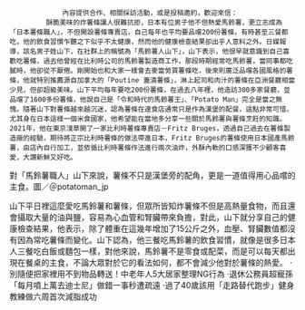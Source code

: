 
                 內容提供合作、相關採訪活動，或是投稿邀約，歡迎來信：
             酥脆美味的炸薯條讓人很難抗拒，日本有位男子他不但熱愛馬鈴薯，更立志成為「日本薯條職人」，不但開設薯條專賣店，自己每年也平均要品嚐200份薯條，有時甚至三餐都吃，他的飲食習慣乍聽之下似乎不太健康，然而他的健康檢查結果卻出乎人意料之外。日媒報導，該名男子姓山下，在社群上的稱號為「馬鈴薯人山下」，山下表示，他很早就意識到自己喜歡吃薯條，過去他曾經在比利時公司的馬鈴薯製造商工作，那段時期經常吃馬鈴薯，當同事都吃膩時，他卻從不厭倦。剛開始也和大家一樣會去麥當勞買薯條吃，後來則廣泛品嚐各國風格的薯條，他就特別推薦源自加拿大的「Poutine 蓋澆薯條」，淋上起司和肉汁的薯條在亞洲餐廳相當少見，但卻超級美味。山下平均每年要吃200份薯條，在過去八年裡，他造訪300多家餐廳，並品嚐了1600多份薯條，他說自己是「令和時代的馬鈴薯王」、「Potato Man」完全是當之無愧。隨著山下對薯條越來越沉迷，認為薯條在速食店通常只是作為漢堡的配餐，這點非常可惜，尤其身在日本這樣一個米食國家，他希望能在當地多分享一些關於馬鈴薯與薯條烹飪的知識。2021年，他在東京淺草開了一家比利時薯條專賣店－Fritz Bruges，透過自己過去在薯條製造廠的經驗，期待將正宗比利時薯條的做法帶進日本，Fritz Bruges的薯條使用日本國產馬鈴薯，由店內自行加工，並依循比利時薯條作法進行兩次油炸，外酥內軟的口感深獲不少顧客喜愛，大讚新鮮又好吃。









對「馬鈴薯職人」山下來說，薯條不只是漢堡旁的配角，更是一道值得用心品嚐的主食。圖／＠potatoman_jp

山下平日裡這麼愛吃馬鈴薯和薯條，但眾所皆知炸薯條不但是高熱量食物，而且還會攝取大量的油與鹽，容易為心血管和腎臟帶來負擔，對此，山下就分享自己的健康檢查結果，他表示，除了體重在這幾年增加了15公斤之外，血壓、腎臟數值都沒有因為常吃薯條而變化。山下認為，他三餐吃馬鈴薯的飲食習慣，就像是很多日本人三餐吃白飯或麵包一樣，對他來說，馬鈴薯不是零食或配菜，而是可以每天都出現在餐桌的主食，不論大眾對於它的看法如何，都不會減少他對於薯條的熱愛。
‧別隨便把家裡用不到物品轉送！中老年人5大居家整理NG行為
‧退休公務員超寵孫「每月噴上萬去迪士尼」做錯一事秒遭疏遠
‧過了40歲該用「走路替代跑步」健身教練做六周首次減脂成功
